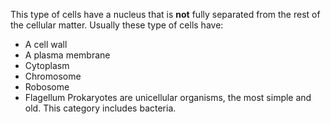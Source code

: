 This type of cells have a nucleus that is **not** fully separated from the rest of the cellular matter. 
Usually these type of cells have:
- A cell wall
- A plasma membrane
- Cytoplasm
- Chromosome
- Robosome
- Flagellum
Prokaryotes are unicellular organisms, the most simple and old. This category includes bacteria.
